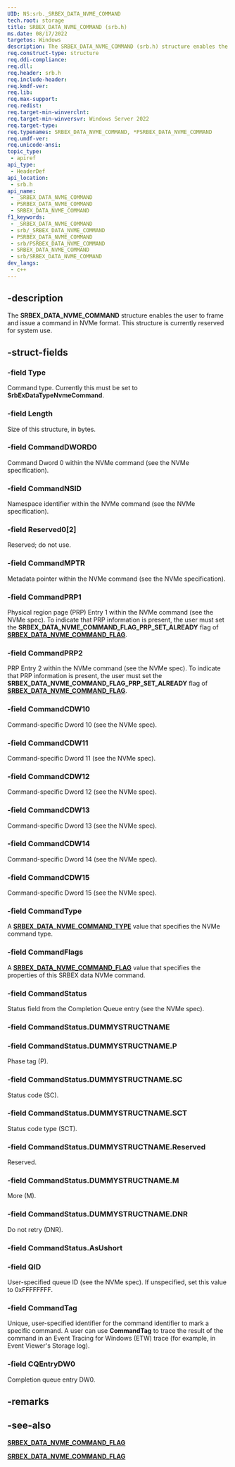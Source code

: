 ```yaml
---
UID: NS:srb._SRBEX_DATA_NVME_COMMAND
tech.root: storage
title: SRBEX_DATA_NVME_COMMAND (srb.h)
ms.date: 08/17/2022
targetos: Windows
description: The SRBEX_DATA_NVME_COMMAND (srb.h) structure enables the user to frame and issue a command in NVMe format.
req.construct-type: structure
req.ddi-compliance: 
req.dll: 
req.header: srb.h
req.include-header: 
req.kmdf-ver: 
req.lib: 
req.max-support: 
req.redist: 
req.target-min-winverclnt:
req.target-min-winversvr: Windows Server 2022
req.target-type: 
req.typenames: SRBEX_DATA_NVME_COMMAND, *PSRBEX_DATA_NVME_COMMAND
req.umdf-ver: 
req.unicode-ansi: 
topic_type:
 - apiref
api_type:
 - HeaderDef
api_location:
 - srb.h
api_name:
 - _SRBEX_DATA_NVME_COMMAND
 - PSRBEX_DATA_NVME_COMMAND
 - SRBEX_DATA_NVME_COMMAND
f1_keywords:
 - _SRBEX_DATA_NVME_COMMAND
 - srb/_SRBEX_DATA_NVME_COMMAND
 - PSRBEX_DATA_NVME_COMMAND
 - srb/PSRBEX_DATA_NVME_COMMAND
 - SRBEX_DATA_NVME_COMMAND
 - srb/SRBEX_DATA_NVME_COMMAND
dev_langs:
 - c++
---
```


## -description

The **SRBEX_DATA_NVME_COMMAND** structure enables the user to frame and issue a command in NVMe format. This structure is currently reserved for system use.

## -struct-fields

### -field Type

Command type. Currently this must be set to **SrbExDataTypeNvmeCommand**.

### -field Length

Size of this structure, in bytes.

### -field CommandDWORD0

Command Dword 0 within the NVMe command (see the NVMe specification).

### -field CommandNSID

Namespace identifier within the NVMe command (see the NVMe specification).

### -field Reserved0[2]

Reserved; do not use.

### -field CommandMPTR

Metadata pointer within the NVMe command (see the NVMe specification).

### -field CommandPRP1

Physical region page (PRP) Entry 1 within the NVMe command (see the NVMe spec). To indicate that PRP information is present, the user must set the **SRBEX_DATA_NVME_COMMAND_FLAG_PRP_SET_ALREADY** flag of [**SRBEX_DATA_NVME_COMMAND_FLAG**](ne-srb-srbex_data_nvme_command_flag.md).

### -field CommandPRP2

PRP Entry 2 within the NVMe command (see the NVMe spec). To indicate that PRP information is present, the user must set the **SRBEX_DATA_NVME_COMMAND_FLAG_PRP_SET_ALREADY** flag of [**SRBEX_DATA_NVME_COMMAND_FLAG**](ne-srb-srbex_data_nvme_command_flag.md).

### -field CommandCDW10

Command-specific Dword 10 (see the NVMe spec).

### -field CommandCDW11

Command-specific Dword 11 (see the NVMe spec).

### -field CommandCDW12

Command-specific Dword 12 (see the NVMe spec).

### -field CommandCDW13

Command-specific Dword 13 (see the NVMe spec).

### -field CommandCDW14

Command-specific Dword 14 (see the NVMe spec).

### -field CommandCDW15

Command-specific Dword 15 (see the NVMe spec).

### -field CommandType

A [**SRBEX_DATA_NVME_COMMAND_TYPE**](ne-srb-srbex_data_nvme_command_type.md) value that specifies the NVMe command type.

### -field CommandFlags

A [**SRBEX_DATA_NVME_COMMAND_FLAG**](ne-srb-srbex_data_nvme_command_flag.md) value that specifies the properties of this SRBEX data NVMe command.

### -field CommandStatus

Status field from the Completion Queue entry (see the NVMe spec).

### -field CommandStatus.DUMMYSTRUCTNAME

### -field CommandStatus.DUMMYSTRUCTNAME.P

Phase tag (P).

### -field CommandStatus.DUMMYSTRUCTNAME.SC

Status code (SC).

### -field CommandStatus.DUMMYSTRUCTNAME.SCT

Status code type (SCT).

### -field CommandStatus.DUMMYSTRUCTNAME.Reserved

Reserved.

### -field CommandStatus.DUMMYSTRUCTNAME.M

More (M).

### -field CommandStatus.DUMMYSTRUCTNAME.DNR

Do not retry (DNR).

### -field CommandStatus.AsUshort

### -field QID

User-specified queue ID (see the NVMe spec). If unspecified, set this value to 0xFFFFFFFF.

### -field CommandTag

Unique, user-specified identifier for the command identifier to mark a specific command. A user can use **CommandTag** to trace the result of the command in an Event Tracing for Windows (ETW) trace (for example, in Event Viewer's Storage log).

### -field CQEntryDW0

Completion queue entry DW0.

## -remarks

## -see-also

[**SRBEX_DATA_NVME_COMMAND_FLAG**](ne-srb-srbex_data_nvme_command_flag.md)

[**SRBEX_DATA_NVME_COMMAND_FLAG**](ne-srb-srbex_data_nvme_command_flag.md)
